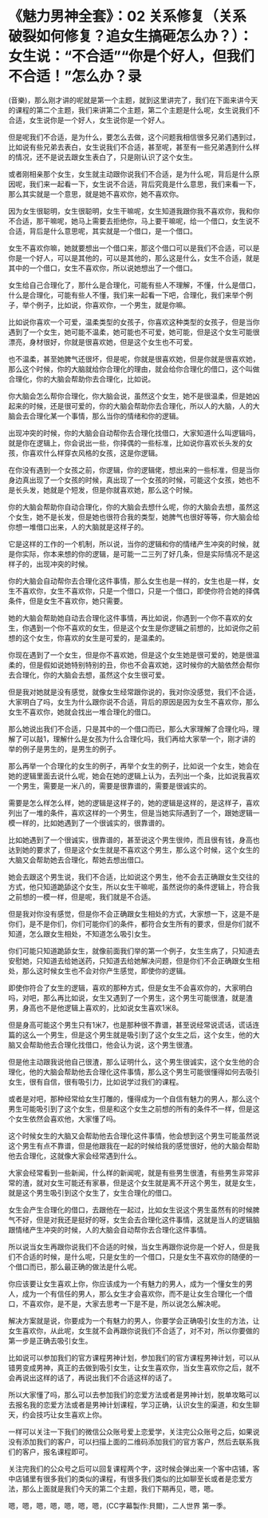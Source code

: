 # 《魅力男神全套》：02 关系修复（关系破裂如何修复？追女生搞砸怎么办？）：女生说：“不合适”“你是个好人，但我们不合适！”怎么办？录

(音樂)，那么刚才讲的呢就是第一个主题，就到这里讲完了，我们在下面来讲今天的课程的第二个主题，我们来讲第二个主题，第二个主题是什么呢，女生说我们不合适，女生说你是一个好人，女生说你是一个好人。

但是呢我们不合适，是为什么，要怎么去做，这个问题我相信很多兄弟们遇到过，比如说有些兄弟去表白，女生说我们不合适，甚至呢，甚至有一些兄弟遇到什么样的情况，还不是说去跟女生表白了，只是刚认识了这个女生。

或者刚相亲那个女生，女生就主动跟你说我们不合适，是为什么呢，背后是什么原因呢，我们来一起看一下，女生说不合适，背后究竟是什么意思，我们来看一下，那么其实就是一个意思，就是她不喜欢你，她不喜欢你。

因为女生很聪明，女生很聪明，女生干嘛呢，女生知道我跟你我不喜欢你，我和你不合适，那干嘛呢，她马上需要去拒绝你，马上要干嘛呢，给一个借口，女生说不合适，背后是什么意思呢，其实就是一个借口，是一个借口。

女生不喜欢你嘛，她就要想出一个借口来，那这个借口可以是我们不合适，可以是你是一个好人，可以是其他的，可以是其他的，那么这是什么，女生不合适，就是其中的一个借口，女生不喜欢你，所以说她想出了一个借口。

女生给自己合理化了，那什么是合理化，可能有些人不理解，不懂，什么是借口，什么是合理化，可能有些人不懂，我们来一起看一下吧，合理化，我们来举个例子，举个例子，比如说，你喜欢你，一个男生，就是你嘛。

比如说你喜欢一个可爱，温柔类型的女孩子，你喜欢这种类型的女孩子，但是当你遇到了一个女生，她可能不温柔，她可能也不可爱，她可能，但是这个女生可能很漂亮，身材很好，你就是很喜欢她，但是这个女生也不可爱。

也不温柔，甚至她脾气还很坏，但是呢，你就是很喜欢她，但是你就是很喜欢她，那么这个时候，你的大脑就给你合理化的理由，就会给你合理化的借口，这个叫做合理化，你的大脑会帮助你去合理化，比如说。

你大脑会怎么帮你合理化，你大脑会说，虽然这个女生，她不是很温柔，但是她凶起来的时候，还是很可爱的，你的大脑会帮助你去合理化，所以人的大脑，人的大脑会去合理化某一个事情，那么当你的情绪和你的逻辑。

出现冲突的时候，你的大脑会自动帮你去合理化找借口，大家知道什么叫逻辑吗，就是你在逻辑上，你会说出一些，你择偶的一些标准，比如说你喜欢长头发的女孩，你喜欢什么样穿衣风格的女孩，这是你逻辑。

在你没有遇到一个女孩之前，你逻辑，你的逻辑佬，想出来的一些标准，但是当你身边真出现了一个女孩的时候，真出现了一个女孩的时候，可能这个女孩，她也不是长头发，她就是个短发，但是你就喜欢她，那么这个时候。

你的大脑会帮助你自动合理化，你的大脑会去想什么呢，你的大脑会去想，虽然这个女生，她不是长发，但是她也很符合我的类型，她脾气也很好等等，你大脑会给你想一堆借口出来，人的大脑就是这样子的。

它是这样的工作的一个机制，所以说，当你的逻辑和你的情绪产生冲突的时候，就是你实际，你本来想的你的逻辑，是可能一二三列了好几条，但是实际情况不是这样子的，出现冲突的时候。

你的大脑会自动帮你去合理化这件事情，那么女生也是一样的，女生也是一样，女生不喜欢你，女生不喜欢你，只是一个借口，只是一个借口，即使你符合她的择偶条件，但是女生不喜欢你，她只需要。

她的大脑会帮助她自动去合理化这件事情，再比如说，你遇到一个你不喜欢的女生，你遇到一个你不喜欢的女生，但是这个女生是你逻辑之前想的，比如说你之前想的这个女生，你喜欢的女生是可爱的，是温柔的。

你现在遇到了一个女生，但是你不喜欢她，但是这个女生她是很可爱的，她是很温柔的，但是假如说她特别特别的丑，你也不会喜欢她，这时候你的大脑依然会帮你去合理化，你的大脑会去想，虽然这个女生很可爱。

但是我对她就是没有感觉，就像女生经常跟你说的，我对你没感觉，我们不合适，大家明白了吗，女生为什么跟你说不合适，背后的原因是因为女生不喜欢你，那么女生不喜欢你，她就会找出一堆合理化的借口。

那么她说出我们不合适，只是其中的一个借口而已，那么大家理解了合理化吗，理解了可以敲1，理解什么是女孩为什么合理化吗，我们再给大家举一个，刚才讲的举的例子是男生的，是男生的例子。

那么再举一个合理化的女生的例子，再举个女生的例子，比如说一个女生，她会在她的逻辑里面去说什么呢，她会在她的逻辑上认为，去列出一个条，比如说我喜欢一个男生，需要是一米八的，需要是很靠谱的，需要是很诚实的。

需要是怎么样怎么样，她的逻辑是这样子的，她的逻辑是这样的，是这样子，喜欢列出了一堆的条件，喜欢这样的一个男生，但是当她实际遇到了一个，跟她逻辑一模一样的，比如她遇到了一个很诚实的，很靠谱的。

比如她遇到了一个很诚实，很靠谱的，甚至说这个男生很帅，而且很有钱，身高也达到她的要求了，但是这个女生就是不喜欢这个男生，那么这个时候，这个女生的大脑又会帮助她去合理化，帮她去想出借口。

她会去跟这个男生说，我们不合适，比如说这个男生，他不会去正确跟女生交往的方式，他只知道跪舔这个女生，所以女生干嘛呢，虽然说你的条件逻辑上，符合我之前想的一模一样，但是呢，我们就是不合适。

但是我对你没有感觉，但是你不会正确跟女生相处的方式，大家想一下，这是不是你们，是不是你们，你们可能你们的条件，都符合女生所有的要求，但是你们就不知道，怎么跟女生相处，不知道怎么吸引女生。

你们可能只知道跪舔女生，就像前面我们举的第一个例子，女生生病了，只知道去安慰她，只知道去给她送药，只知道去给她解决问题，但是你们不会正确跟女生相处，那么这时候女生也不会对你产生感觉，即使你的逻辑。

即使你符合了女生的逻辑，喜欢的那种方式，但是女生不会喜欢你的，大家明白吗，对吧，那么再比如说，女生又遇到了一个男生，这个男生可能很渣，就是渣男，身高也不是他逻辑上喜欢的，比如说女生喜欢1米8。

但是身高可能这个男生只有1米7，也是那种很不靠谱，甚至说经常说谎话，谎话连篇的这么一个男生，但是这个男生就是吸引到了这个女生之后，这个女生，他的大脑又会帮助他去合理化找借口，他会认为说，这个男生很渣。

但是他主动跟我说他自己很渣，那么证明什么，这个男生很诚实，这个女生他的合理化，他的大脑会帮助他去合理化这件事情，那么这个男生可能很懂得如何去吸引女生，很有自信，很有吸引力，比如说学过我们的课程。

或者是对吧，那种经常给女生打雕的，懂得成为一个自信有魅力的男人，那么这个男生可能吸引到了这个女生，但是和这个女生之前想的所有的条件不一样，但是这个女生依然会喜欢他，大家懂了吗。

这个时候女生的大脑又会帮助他去合理化这件事情，他会想到这个男生可能虽然说这个男生有点不靠谱，但是他跟我在一起的时候给我的感觉很好，他的大脑会帮助他去合理化，这就像大家会经常遇到什么。

大家会经常看到一些新闻，什么样的新闻呢，就是有些男生很渣，有些男生非常非常的渣，就对女生可能还有家暴，但是这个女生就是离不开这个男生，就是女生，就是这个男生吸引到这个女生了，女生合理化的借口。

女生会产生合理化的借口，去跟他在一起过，比如女生说这个男生虽然有的时候脾气不好，但是对我还是挺好的呀，女生会去合理化这件事情，这就是当人的逻辑脑跟情绪产生冲突的时候，人的大脑会自动帮你去合理化这件事情。

所以说当女生再跟你说我们不合适的时候，当女生再跟你说你是一个好人，但是我们不合适的时候，是什么呢，只是女生的一个借口，只是女生不喜欢你的随便的一个借口而已，那么最正确的做法是什么呢。

你应该要让女生喜欢上你，你应该成为一个有魅力的男人，成为一个懂女生的男人，成为一个有信任的男人，那么女生才会喜欢你，而不是让女生合理化一个借口，不喜欢你，是不是，大家去思考一下是不是，所以说怎么解决呢。

解决方案就是说，你要成为一个有魅力的男人，你要学会正确吸引女生的方法，让女生喜欢你，从此呢，女生就不会再跟你说我们不合适了，对不对，所以你要做的第一步是正确去吸引女生。

比如说可以参加我们的官方课程男神计划，参加我们的官方课程男神计划，可以从错男变成男神，真正的去做到吸引女生，让女生喜欢你，当女生喜欢你之后，就不会再说出这样的话了，再说出我们不合适这样的话了。

所以大家懂了吗，那么可以去参加我们的恋爱方法或者是男神计划，脱单攻略可以去报名我的恋爱方法或者是男神计划课程，学习正确，认识女生的渠道，和女生聊天，约会技巧让女生喜欢上你。

一样可以关注一下我们的微信公众账号爱上恋爱学，关注完公众账号之后，如果说没有添加我们的客户，可以扫描上面的二维码添加我们的官方客户，然后去联系我们的客户，报名课程即可。

关注完我们的公众号之后可以回复课程两个字，这时候会弹出来一个客中店铺，客中店铺里有很多我们的类似的课程，有很多我们类似的比如聊至长或者是恋爱方法，那么上面就是我们今天的第二个主题，我们下期再见，嗯，嗯。

嗯，嗯，嗯，嗯，嗯，嗯，嗯，(CC字幕製作:貝爾)，二人世界 第一季。
